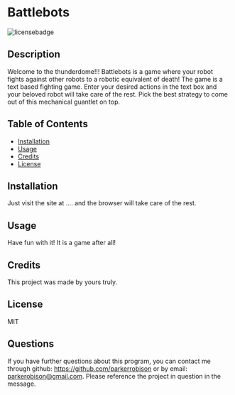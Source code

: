 # Battlebots

  ![licensebadge](https://img.shields.io/badge/license-MIT-blue)

  ## Description 
  
  Welcome to the thunderdome!!! Battlebots is a game where your robot fights against other robots to a robotic equivalent of death! The game is a text based fighting game. Enter your desired actions in the text box and your beloved robot will take care of the rest. Pick the best strategy to come out of this mechanical guantlet on top.
  
  
  ## Table of Contents
  
  * [Installation](#installation)
  * [Usage](#usage)
  * [Credits](#credits)
  * [License](#license)
  

  ## Installation
  
  Just visit the site at .... and the browser will take care of the rest.
  
  
  ## Usage 

  Have fun with it! It is a game after all!
  
  ## Credits
  
  This project was made by yours truly.
   
  ## License


  MIT
  
  
  
  

  ## Questions

  If you have further questions about this program, you can contact me through github: https://github.com/parkerrobison 
  or by email: parkerobison@gmail.com.
  Please reference the project in question in the message.
